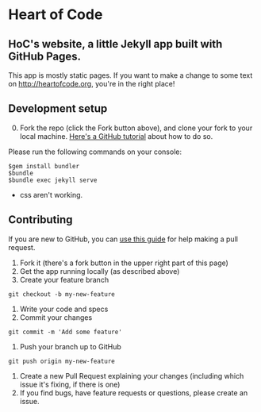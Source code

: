 # Heart of Code

## HoC's website, a little Jekyll app built with GitHub Pages.

This app is mostly static pages. If you want to make a change to some text on http://heartofcode.org, you're in the right place!

## Development setup

0. Fork the repo (click the Fork button above), and clone your fork to your local machine. [Here's a GitHub tutorial](https://help.github.com/articles/fork-a-repo/) about how to do so.

Please run the following commands on your console:

    $gem install bundler
    $bundle
    $bundle exec jekyll serve

- css aren't working.

## Contributing

If you are new to GitHub, you can [use this guide](http://railsbridge.github.io/bridge_troll/) for help making a pull request.

1. Fork it (there's a fork button in the upper right part of this page)
1. Get the app running locally (as described above)
1. Create your feature branch

  ```
  git checkout -b my-new-feature
  ```

1. Write your code and specs
1. Commit your changes

  ```
  git commit -m 'Add some feature'
  ```

1. Push your branch up to GitHub

  ```
  git push origin my-new-feature
  ```

1. Create a new Pull Request explaining your changes (including which issue it's fixing, if there is one)
1. If you find bugs, have feature requests or questions, please create an issue.
